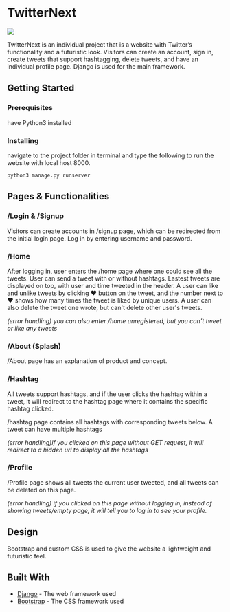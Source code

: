 # TwitterNext

![](TwitterNextEntry.gif)

TwitterNext is an individual project that is a website with Twitter’s functionality and a futuristic look. Visitors can create an account, sign in, create tweets that support hashtagging, delete tweets, and have an individual profile page. Django is used for the main framework.

## Getting Started

### Prerequisites

have Python3 installed 

### Installing

navigate to the project folder in terminal and type the following to run the website with local host 8000.

```
python3 manage.py runserver
```

## Pages & Functionalities

### /Login & /Signup

Visitors can create accounts in /signup page, which can be redirected from the initial login page. Log in by entering username and password.

### /Home

After logging in, user enters the /home page where one could see all the tweets. User can send a tweet with or without hashtags. 
Lastest tweets are displayed on top, with user and time tweeted in the header.
A user can like and unlike tweets by clicking ♥ button on the tweet, and the number next to ♥ shows how many times the tweet is liked by unique users. 
A user can also delete the tweet one wrote, but can't delete other user's tweets. 

*(error handling) you can also enter /home unregistered, but you can't tweet or like any tweets*

### /About (Splash)

/About page has an explanation of product and concept. 

### /Hashtag

All tweets support hashtags, and if the user clicks the hashtag within a tweet, it will redirect to the hashtag page where it contains the specific hashtag clicked.

/hashtag page contains all hashtags with corresponding tweets below. A tweet can have multiple hashtags

*(error handling)if you clicked on this page without GET request, it will redirect to a hidden url to display all the hashtags*
 
### /Profile

/Profile page shows all tweets the current user tweeted, and all tweets can be deleted on this page. 

*(error handling) if you clicked on this page without logging in, instead of showing tweets/empty page, it will tell you to log in to see your profile.*

## Design 

Bootstrap and custom CSS is used to give the website a lightweight and futuristic feel. 

## Built With

* [Django](https://www.djangoproject.com/) - The web framework used
* [Bootstrap](https://getbootstrap.com/) - The CSS framework used
